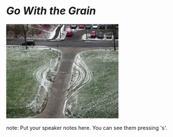 # <em class="highlight">Go With the Grain</em>

<img src="img/security-breach.jpg" width="60%">

note:
    Put your speaker notes here.
    You can see them pressing 's'.
